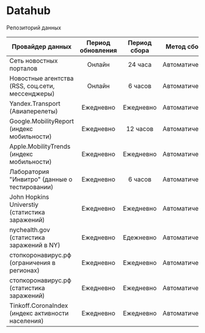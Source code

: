 # Datahub
Репозиторий данных


Провайдер данных | Период обновления| Период сбора | Метод сбора | Достоверность | Комментарий
--------------- | :--------------: | :----------: | :---------: | :-----------: | :---------:
Сеть новостных порталов | Онлайн | 24 часа | Автоматически
Новостные агентства (RSS, соц.сети, мессенджеры) | Онлайн | 6 часов | Автоматически
Yandex.Transport (Авиаперелеты) | Ежедневно  | Ежедневно | Автоматически | Высокая
Google.MobilityReport (индекс мобильности) | Ежедневно  | 12 часов | Автоматически | Высокая
Apple.MobilityTrends (индекс мобильности) | Ежедневно | Ежедневно | Автоматически | Высокая
Лаборатория "Инвитро" (данные о тестировании) | Ежедневно  | 6 часов | Автоматически | Высокая
John Hopkins Universtiy (статистика заражений) | Ежедневно | Ежедневно | Автоматически | Высокая
nychealth.gov (статистика заражений в NY) | Ежедневно | Едежневно | Автоматически | Высокая
стопкоронавирус.рф (ограничения в регионах) | Ежедневно | Ежедневно | Автоматически | Высокая
стопкоронавирус.рф (статистика заражений) | Ежедневно | Ежедневно | Автоматически | Высокая
Tinkoff.CoronaIndex (индекс активности населения) | Ежедневно | Ежедневно | Автоматически | Высокая